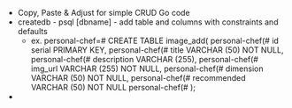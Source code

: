 * Copy, Paste & Adjust for simple CRUD Go code
* createdb - psql [dbname] - add table and columns with constraints and defaults
  * ex. 
  personal-chef=# CREATE TABLE image_add(
  personal-chef(# id serial PRIMARY KEY,
  personal-chef(# title VARCHAR (50) NOT NULL,
  personal-chef(# description VARCHAR (255),
  personal-chef(# img_url VARCHAR (255) NOT NULL,
  personal-chef(# dimension VARCHAR (50) NOT NULL,
  personal-chef(# recommended VARCHAR (50) NOT NULL
  personal-chef(# );
* 